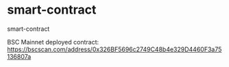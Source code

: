 # smart-contract
smart-contract

BSC Mainnet deployed contract: https://bscscan.com/address/0x326BF5696c2749C48b4e329D4460F3a75136807a
